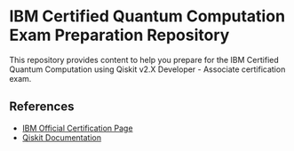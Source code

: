 # IBM Certified Quantum Computation  Exam Preparation Repository

This repository provides content to help you prepare for the IBM Certified Quantum Computation using Qiskit v2.X Developer - Associate certification exam.

## References
- [IBM Official Certification Page](https://www.ibm.com/training/certification/ibm-certified-quantum-computation-using-qiskit-v2x-developer-associate-C9008400)
- [Qiskit Documentation](https://qiskit.org/documentation/)